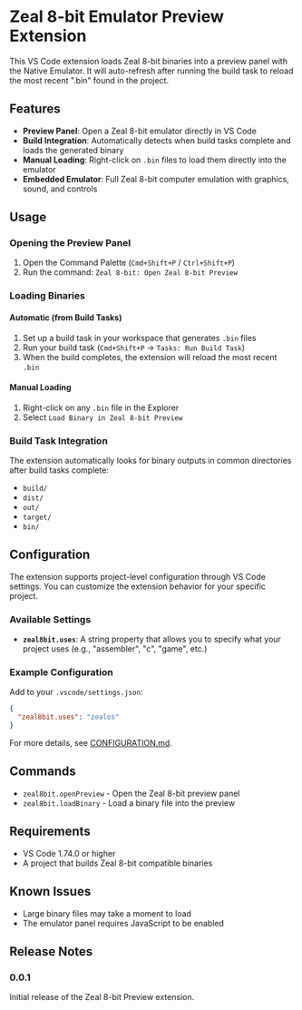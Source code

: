 # Zeal 8-bit Emulator Preview Extension

This VS Code extension loads Zeal 8-bit binaries into a preview panel with the Native Emulator. It will auto-refresh after running the build task to reload the most recent ".bin" found in the project.

## Features

- **Preview Panel**: Open a Zeal 8-bit emulator directly in VS Code
- **Build Integration**: Automatically detects when build tasks complete and loads the generated binary
- **Manual Loading**: Right-click on `.bin` files to load them directly into the emulator
- **Embedded Emulator**: Full Zeal 8-bit computer emulation with graphics, sound, and controls

## Usage

### Opening the Preview Panel

1. Open the Command Palette (`Cmd+Shift+P` / `Ctrl+Shift+P`)
2. Run the command: `Zeal 8-bit: Open Zeal 8-bit Preview`

### Loading Binaries

#### Automatic (from Build Tasks)

1. Set up a build task in your workspace that generates `.bin` files
2. Run your build task (`Cmd+Shift+P` → `Tasks: Run Build Task`)
3. When the build completes, the extension will reload the most recent `.bin`

#### Manual Loading

1. Right-click on any `.bin` file in the Explorer
2. Select `Load Binary in Zeal 8-bit Preview`

### Build Task Integration

The extension automatically looks for binary outputs in common directories after build tasks complete:

- `build/`
- `dist/`
- `out/`
- `target/`
- `bin/`

## Configuration

The extension supports project-level configuration through VS Code settings. You can customize the extension behavior for your specific project.

### Available Settings

- **`zeal8bit.uses`**: A string property that allows you to specify what your project uses (e.g., "assembler", "c", "game", etc.)

### Example Configuration

Add to your `.vscode/settings.json`:

```json
{
  "zeal8bit.uses": "zealos"
}
```

For more details, see [CONFIGURATION.md](CONFIGURATION.md).

## Commands

- `zeal8bit.openPreview` - Open the Zeal 8-bit preview panel
- `zeal8bit.loadBinary` - Load a binary file into the preview

## Requirements

- VS Code 1.74.0 or higher
- A project that builds Zeal 8-bit compatible binaries

## Known Issues

- Large binary files may take a moment to load
- The emulator panel requires JavaScript to be enabled

## Release Notes

### 0.0.1

Initial release of the Zeal 8-bit Preview extension.
